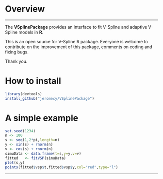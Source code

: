 


# Overview
--------

The **VSplinePackage** provides an interface to fit V-Spline and adaptive V-Spline models in **R**.

This is an open source for V-Spline R package. Everyone is welcome to contribute on the improvement of this package, comments on coding and fixing bugs.

Thank you.

# How to install

```r
library(devtools)
install_github("jeromecy/VSplinePackage")
```

# A simple example
```r
set.seed(1234)
n <- 100
s <- seq(1,2*pi,length=n)
y <- sin(s) + rnorm(n)
v <- cos(s) + rnorm(n)
simuData <- data.frame(t=s,y=y,v=v)
fitted   <- fitVSP(simuData)
plot(s,y)
points(fitted$vsp$t,fitted$vsp$y,col="red",type="l")
```
--------
